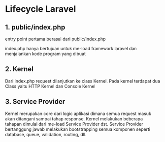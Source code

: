 # Lifecycle Laravel

## 1. public/index.php
entry point pertama berasal dari public/index.php

index.php hanya bertujuan untuk me-load framework laravel dan menjalankan kode program yang dibuat

## 2. Kernel
Dari index.php request dilanjutkan ke class Kernel. Pada kernel terdapat dua Class yaitu HTTP Kernel dan Console Kernel

## 3. Service Provider
Kernel merupakan core dari logic aplikasi dimana semua request masuk akan ditangani sampai tahap response. Kernel melakukan beberapa tahapan dimulai dari me-load Service Provider dst. Service Provider bertanggung jawab melakukan bootstrapping semua komponen seperti database, queue, validation, routing, dll.